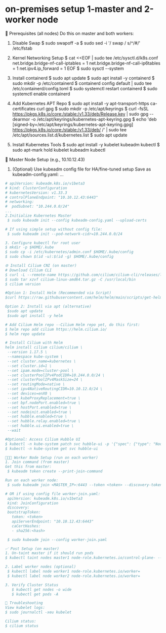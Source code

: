 # on-premises setup 1-master and 2-worker node 

🧠 Prerequisites (all nodes)
Do this on master and both workers:

1. Disable Swap
 $ sudo swapoff -a
 $ sudo sed -i '/ swap / s/^/#/' /etc/fstab

2. Kernel Networking Setup
 $ cat <<EOF | sudo tee /etc/sysctl.d/k8s.conf
   net.bridge.bridge-nf-call-iptables  = 1
   net.bridge.bridge-nf-call-ip6tables = 1
   net.ipv4.ip_forward                 = 1
   EOF
 $ sudo sysctl --system

3. Install containerd
  $ sudo apt update
  $ sudo apt install -y containerd
  $ sudo mkdir -p /etc/containerd
  $ containerd config default | sudo tee /etc/containerd/config.toml
  $ sudo systemctl restart containerd
  $ sudo systemctl enable containerd

4. Add Kubernetes APT Repo
  $ sudo apt install -y apt-transport-https ca-certificates curl gpg
  $ sudo mkdir -p /etc/apt/keyrings
  $ curl -fsSL https://pkgs.k8s.io/core:/stable:/v1.33/deb/Release.key | sudo gpg --dearmor -o /etc/apt/keyrings/kubernetes-apt-keyring.gpg
  $ echo 'deb [signed-by=/etc/apt/keyrings/kubernetes-apt-keyring.gpg] https://pkgs.k8s.io/core:/stable:/v1.33/deb/ /' | sudo tee /etc/apt/sources.list.d/kubernetes.list
  $ sudo apt update

5. Install Kubernetes Tools
  $ sudo apt install -y kubelet kubeadm kubectl
  $ sudo apt-mark hold kubelet kubeadm kubectl

🚀 Master Node Setup (e.g., 10.10.12.43)
1. (Optional) Use kubeadm config file for HA/fine-tuned setup
Save as kubeadm-config.yaml:
...
 ```yaml
 # apiVersion: kubeadm.k8s.io/v1beta3
 # kind: ClusterConfiguration
 # kubernetesVersion: v1.33.3
 # controlPlaneEndpoint: "10.10.12.43:6443"
 # networking:
 #  podSubnet: "10.244.0.0/24"
...
2.Initialize Kubernetes Master
  $ sudo kubeadm init --config kubeadm-config.yaml --upload-certs

# If using simple setup without config file:
  $ sudo kubeadm init --pod-network-cidr=10.244.0.0/24

3. Configure kubectl for root user
 $ mkdir -p $HOME/.kube
 $ sudo cp -i /etc/kubernetes/admin.conf $HOME/.kube/config
 $ sudo chown $(id -u):$(id -g) $HOME/.kube/config

🌐 Install Cilium CNI (on master)
 # Download Cilium CLI
$ curl -L --remote-name https://github.com/cilium/cilium-cli/releases/latest/download/cilium-linux-amd64.tar.gz
$ sudo tar xzvf cilium-linux-amd64.tar.gz -C /usr/local/bin
$ cilium version

#Option 1: Install Helm (Recommended via Script)
 $curl https://raw.githubusercontent.com/helm/helm/main/scripts/get-helm-3 | bash

Option 2: Install via apt (alternative)
  $sudo apt update
  $sudo apt install -y helm

# Add Cilium Helm repo --Cilium Helm repo yet, do this first:
 $ helm repo add cilium https://helm.cilium.io/
 $ helm repo update

# Install Cilium with Helm
helm install cilium cilium/cilium \
  --version 1.17.5 \
  --namespace kube-system \
  --set cluster.name=kubernetes \
  --set cluster.id=1 \
  --set ipam.mode=cluster-pool \
  --set clusterPoolIPv4PodCIDR=10.244.0.0/24 \
  --set clusterPoolIPv4MaskSize=24 \
  --set routingMode=native \
  --set ipv4NativeRoutingCIDR=10.10.12.0/24 \
  --set devices=enX0 \
  --set kubeProxyReplacement=true \
  --set bpf.nodePort.enabled=true \
  --set hostPort.enabled=true \
  --set nodeinit.enabled=true \
  --set hubble.enabled=true \
  --set hubble.relay.enabled=true \
  --set hubble.ui.enabled=true \
  --wait

#Optional: Access Cilium Hubble UI
 $ kubectl -n kube-system patch svc hubble-ui -p '{"spec": {"type": "NodePort"}}'
 $ kubectl -n kube-system get svc hubble-ui

🧑‍🤝‍🧑 Worker Node Setup (run on each worker)
1. Join command (from master)
 Get this from master:
  $ kubeadm token create --print-join-command

 Run on each worker node:
  $ sudo kubeadm join <MASTER_IP>:6443 --token <token> --discovery-token-ca-cert-hash sha256:<hash>

# OR if using config file worker-join.yaml:
  apiVersion: kubeadm.k8s.io/v1beta3
  kind: JoinConfiguration
  discovery:
  bootstrapToken:
    token: <token>
    apiServerEndpoint: "10.10.12.43:6443"
    caCertHashes:
    - sha256:<hash>

  $ sudo kubeadm join --config worker-join.yaml

✅ Post Setup (on master)
1. Un-taint master if it should run pods
 $ kubectl taint nodes master1 node-role.kubernetes.io/control-plane- --overwrite

2. Label worker nodes (optional)
  $ kubectl label node worker1 node-role.kubernetes.io/worker=
  $ kubectl label node worker2 node-role.kubernetes.io/worker=

3. Verify Cluster Status
    $ kubectl get nodes -o wide
    $ kubectl get pods -A

🧪 Troubleshooting
View kubelet logs:
 $ sudo journalctl -xeu kubelet

Cilium status:
 $ cilium status

